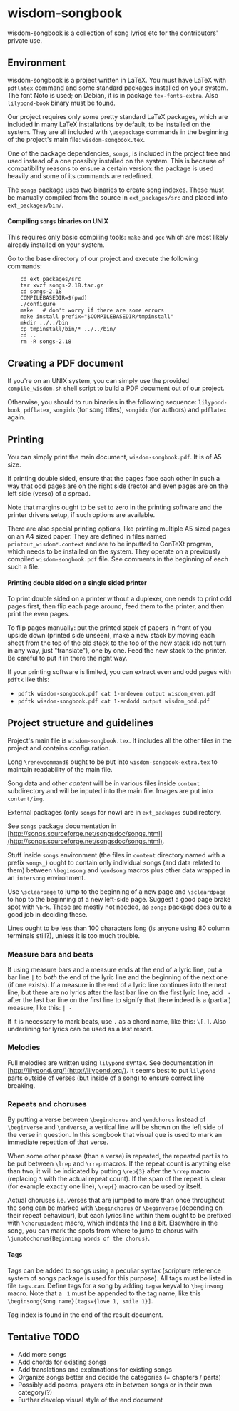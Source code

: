 wisdom-songbook
===============

wisdom-songbook is a collection of song lyrics etc for the contributors' 
private use. 


Environment
-----------

wisdom-songbook is a project written in LaTeX. You must have LaTeX with
`pdflatex` command and some standard packages installed on your system.
The font Noto is used; on Debian, it is in package `tex-fonts-extra`.
Also `lilypond-book` binary must be found.

Our project requires only some pretty standard LaTeX packages, which 
are included in many LaTeX installations by default, to be installed on 
the system. They are all included with `\usepackage` commands in the 
beginning of the project's main file: `wisdom-songbook.tex`.

One of the package dependencies, `songs`, is included in the project
tree and used instead of a one possibly installed on the system. This 
is because of compatibility reasons to ensure a certain version: the 
package is used heavily and some of its commands are redefined.

The `songs` package uses two binaries to create song indexes. These must
be manually compiled from the source in `ext_packages/src` and placed
into `ext_packages/bin/`.

#### Compiling `songs` binaries on UNIX ####

This requires only basic compiling tools: `make` and `gcc` which are
most likely already installed on your system. 

Go to the base directory of our project and execute the following commands:

        cd ext_packages/src
        tar xvzf songs-2.18.tar.gz
        cd songs-2.18
        COMPILEBASEDIR=$(pwd)
        ./configure
        make   # don't worry if there are some errors
        make install prefix="$COMPILEBASEDIR/tmpinstall"
        mkdir ../../bin
        cp tmpinstall/bin/* ../../bin/
        cd ..
        rm -R songs-2.18


Creating a PDF document
-----------------------

If you're on an UNIX system, you can simply use the provided 
`compile_wisdom.sh` shell script to build a PDF document out of our 
project.

Otherwise, you should to run binaries in the following sequence: 
`lilypond-book`, `pdflatex`, `songidx` (for song titles), `songidx`
(for authors) and `pdflatex` again.


Printing
--------

You can simply print the main document, `wisdom-songbook.pdf`. It is of A5 
size. 

If printing double sided, ensure that the pages face each other in such a way 
that odd pages are on the right side (recto) and even pages are on the left 
side (verso) of a spread.

Note that margins ought to be set to zero in the printing software and the
printer drivers setup, if such options are available.

There are also special printing options, like printing multiple A5 sized pages on
an A4 sized paper. They are defined in files named `printout_wisdom*.context` and
are to be inputted to ConTeXt program, which needs to be installed on the system.
They operate on a previously compiled `wisdom-songbook.pdf` file. See comments in
the beginning of each such a file.

#### Printing double sided on a single sided printer ####

To print double sided on a printer without a duplexer, one needs to print odd
pages first, then flip each page around, feed them to the printer, and then print
the even pages.

To flip pages manually: put the printed stack of papers in front of you upside down
(printed side unseen), make a new stack by moving each sheet from the top of the old stack
to the top of the new stack (do not turn in any way, just "translate"), one by one.
Feed the new stack to the printer. Be careful to put it in there the right way.

If your printing software is limited, you can extract even and odd pages with `pdftk`
like this:
  * `pdftk wisdom-songbook.pdf cat 1-endeven output wisdom_even.pdf`
  * `pdftk wisdom-songbook.pdf cat 1-endodd output wisdom_odd.pdf`


Project structure and guidelines
--------------------------------

Project's main file is `wisdom-songbook.tex`. It includes all the
other files in the project and contains configuration.

Long `\renewcommand`s ought to be put into `wisdom-songbook-extra.tex` to
maintain readability of the main file.

Song data and other *content* will be in various files inside `content`
subdirectory and will be inputed into the main file. Images are put into
`content/img`.

External packages (only `songs` for now) are in `ext_packages` subdirectory.

See `songs` package documentation in [http://songs.sourceforge.net/songsdoc/songs.html](http://songs.sourceforge.net/songsdoc/songs.html).

Stuff inside `songs` environment (the files in `content` directory named
with a prefix `songs_`) ought to contain only individual songs (and data 
related to them) between `\beginsong` and `\endsong` macros plus other 
data wrapped in an `intersong` environment. 

Use `\sclearpage` to jump to the beginning of a new page and `\scleardpage` to
hop to the beginning of a new left-side page. Suggest a good page brake spot
with `\brk`. These are mostly not needed, as `songs` package does quite a good
job in deciding these.

Lines ought to be less than 100 characters long (is anyone using 80 column
terminals still?), unless it is too much trouble.


### Measure bars and beats ###

If using measure bars and a measure ends at the end of a lyric line, put
a bar line `|` to *both* the end of the lyric line and the beginning of the 
next one (if one exists). If a measure in the end of a lyric line continues
into the next line, but there are no lyrics after the last bar line on the
first lyric line, add ` -` after the last bar line on the first line to signify
that there indeed is a (partial) measure, like this: `| -`

If it is necessary to mark beats, use `.` as a chord name, like this: `\[.]`.
Also underlining for lyrics can be used as a last resort.

### Melodies ###

Full melodies are written using `lilypond` syntax. See documentation in 
[http://lilypond.org/](http://lilypond.org/). It seems best to put `lilypond`
parts outside of verses (but inside of a song) to ensure correct line breaking.

### Repeats and choruses ###

By putting a verse between `\beginchorus` and `\endchorus` instead of `\beginverse`
and `\endverse`, a vertical line will be shown on the left side of the verse in
question. In this songbook that visual que is used to mark an immediate repetition
of that verse.

When some other phrase (than a verse) is repeated, the repeated part is to be put between 
`\lrep` and `\rrep` macros. If the repeat count is anything else than two, it will be
indicated by putting `\rep{3}` after the `\rrep` macro (replacing `3` with the actual
repeat count). If the span of the repeat is clear (for example exactly one line), `\rep{}`
macro can be used by itself.

Actual choruses i.e. verses that are jumped to more than once throughout the song can be
marked with `\beginchorus` or `\beginverse` (depending on their repeat behaviour), but each
lyrics line within them ought to be prefixed with `\chorusindent` macro, which indents the
line a bit. Elsewhere in the song, you can mark the spots from where to jump to chorus with
`\jumptochorus{Beginning words of the chorus}`.


#### Tags ####

Tags can be added to songs using a peculiar syntax (scripture reference system
of songs package is used for this purpose). All tags must be listed in file
`tags.can`. Define tags for a song by adding `tags=` keyval to `\beginsong` macro.
Note that a ` 1` must be appended to the tag name, like this
`\beginsong{Song name}[tags={love 1, smile 1}]`.

Tag index is found in the end of the result document.


Tentative TODO
--------------

*  Add more songs
*  Add chords for existing songs
*  Add translations and explanations for existing songs
*  Organize songs better and decide the categories (= chapters / parts)
*  Possibly add poems, prayers etc in between songs or in their own category(?)
*  Further develop visual style of the end document


